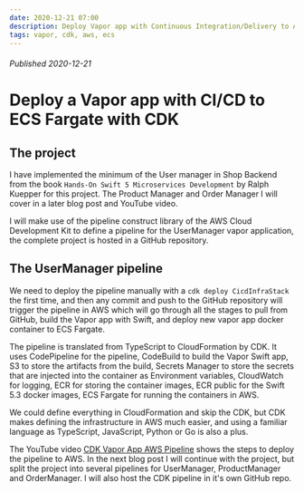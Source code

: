 ```yaml
---
date: 2020-12-21 07:00
description: Deploy Vapor app with Continuous Integration/Delivery to AWS ECS Fargate
tags: vapor, cdk, aws, ecs
---
```

###### Published 2020-12-21
# Deploy a Vapor app with CI/CD to ECS Fargate with CDK

## The project

I have implemented the minimum of the User manager in Shop Backend from the book `Hands-On Swift 5 Microservices Development` by Ralph Kuepper for this project. The Product Manager and Order Manager I will cover in a later blog post and YouTube video.

I will make use of the pipeline construct library of the AWS Cloud Development Kit to define a pipeline for the UserManager vapor application, the complete project is hosted in a GitHub repository.

## The UserManager pipeline

We need to deploy the pipeline manually with a `cdk deploy CicdInfraStack` the first time, and then any commit and push to the GitHub repository will trigger the pipeline in AWS which will go through all the stages to pull from GitHub, build the Vapor app with Swift, and deploy new vapor app docker container to ECS Fargate.

The pipeline is translated from TypeScript to CloudFormation by CDK. It uses CodePipeline for the pipeline, CodeBuild to build the Vapor Swift app, S3 to store the artifacts from the build, Secrets Manager to store the secrets that are injected into the container as Environment variables, CloudWatch for logging, ECR for storing the container images, ECR public for the Swift 5.3 docker images, ECS Fargate for running the containers in AWS.

We could define everything in CloudFormation and skip the CDK, but CDK makes defining the infrastructure in AWS much easier, and using a familiar language as TypeScript, JavaScript, Python or Go is also a plus.

The YouTube video [CDK Vapor App AWS Pipeline](https://youtu.be/M6XSSgKiLxc) shows the steps to deploy the pipeline to AWS. In the next blog post I will continue with the project, but split the project into several pipelines for UserManager, ProductManager and OrderManager. I will also host the CDK pipeline in it's own GitHub repo.
